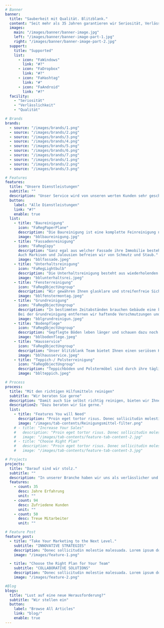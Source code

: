 ```yaml
---
# Banner
banner:
  title: "Sauberkeit mit Qualität. Blitzblank."
  content: "Seit mehr als 35 Jahren garantieren wir Seriosität, Verlässlichkeit und Qualität in der Gebäudereinigung. Ihre Zufriedenheit steht bei uns an erster Stelle."
  images:
    main: "/images/banner/banner-image.jpg"
    left: "/images/banner/banner-image-part-1.jpg"
    right: "/images/banner/banner-image-part-2.jpg"
  support:
    title: "Supported"
    list:
      - icon: "FaWindows"
        link: "#?"
      - icon: "FaDropbox"
        link: "#?"
      - icon: "FaHashtag"
        link: "#"
      - icon: "FaAndroid"
        link: "#?"
  facility:
    - "Seriosität"
    - "Verlässlichkeit"
    - "Qualität"

# Brands
brands:
  - source: "/images/brands/1.png"
  - source: "/images/brands/2.png"
  - source: "/images/brands/3.png"
  - source: "/images/brands/4.png"
  - source: "/images/brands/5.png"
  - source: "/images/brands/6.png"
  - source: "/images/brands/7.png"
  - source: "/images/brands/1.png"
  - source: "/images/brands/2.png"
  - source: "/images/brands/3.png"

# Features
features:
  title: "Unsere Dienstleistungen"
  subtitle: ""
  description: "Unser Service wird von unseren werten Kunden sehr geschätzt."
  button:
    label: "Alle Dienstleistungen"
    link: "#?"
    enable: true
  list:
    - title: "Baureinigung"
      icon: "FaRegPaperPlane"
      description: "Die Baureinigung ist eine komplette Feinreinigung nach Bauabschluss. Hier werden alle Oberflächen von Mörtel, Farbe und Schmutz entfernt. Wir kümmern uns um die komplette Säuberung sowohl nach Fertigstellung von Neubauten, Sanierungen und Umbauten als auch nach Brandschäden und Wasserschäden."
      image: "bblbaureinigung.jpg"
    - title: "Fassadenreinigung"
      icon: "FaRegCopy"
      description: "Ganz egal aus welcher Fassade ihre Immobilie besteht. Durch unsere professionelle Hochdruckreinigung zeigt sich Ihr Gebäude aussen wieder komplett sauber. Aluminiumfassaden und Aluminium Rahmen bekommen von uns eine Imprägnierung, um sie langfristig vor staubigen Umwelteinflüssen zu schützen.
      Auch Markisen und Jalousien befreien wir von Schmutz und Staub."
      image: "bblfassade.jpeg"
    - title: "Unterhaltsreinigung"
      icon: "FaRegLightbulb"
      description: "Die Unterhaltsreinigung besteht aus wiederholenden Reinigungsarbeiten in einem festgelegten Zeitrahmen. Dabei können unsere Reinigungsarbeiten täglich, wöchentlich, monatlich oder auch in individuellen Zeitabständen erfolgen. Dieser Service dient Ihnen zur Pflege und Werterhaltung von Büros und Geschäftshäusern, Banken, Versicherungen, Behörden, Gastronomie, Schulen, Einkaufszentren, Wohn- und Pflegeheimen, Krankenhäusern und mehr."
      image: "bblunterhaltsrei.jpeg"
    - title: "Fensterreinigung"
      icon: "FaRegObjectUngroup"
      description: "Wir gewähren Ihnen glasklare und streifenfreie Sicht. Fenster aller Art mit und ohne Rahmen, Glastüren, Glastrennwände, Schaufenster, Profilverglasungen, Glasdächer, Wintergärten, Glaskuppeln bekommen von uns wieder den richtigen Glasglanz. Auch große Gebäude- und Fensterhöhen sind für unser blitzblank Team kein Hindernis."
      image: "bblfenstermontag.jpeg"
    - title: "Grundreinigung"
      icon: "FaRegObjectUngroup"
      description: "In bestimmten Zeitabständen brauchen Gebäude eine komplette Grundreinigung. Sie dient der generellen Werterhaltung ihrer Immobilie. Dabei werden Räume einer grundlegenden Reinigung unterzogen. 
      Bei der Grundreinigung entfernen wir haftende Verschmutzungen und abgenützte Pflegeschichten bzw. Rückstände, die das Aussehen der Oberfläche beeinträchtigen."
      image: "bblgrundreinigun.jpeg"
    - title: "Bodenpflege"
      icon: "FaRegObjectUngroup"
      description: "Gepflegte Böden leben länger und schauen dazu noch schön aus. Bei einer professionellen Bodenreinigung ist die Auswahl der richtigen Reinigungsmittel und Maschinen sehr wichtig. Wir pflegen und schützen Ihre geölten und versiegelten Holzböden im Innen- und Aussenbereich (Terrassen) als auch Ihre Linoleum- und PVC Bodenbeläge. Marmorböden, Granitböden, Kunststeinböden, Fliesenböden sowie Terracotta Platten reinigen und imprägieren wir sorgfältig."
      image: "bblbodenflege.jpeg"
    - title: "Hausservice"
      icon: "FaRegObjectUngroup"
      description: "Unser blitzblank Team bietet Ihnen einen seriösen Hausmeister Full-Service. Wir übernehmen gerne für Sie die regelmäßige Stiegenhausreinigung, Rasenpflege, Schneeräumung und diverse Kleinreparaturen."
      image: "bblhausservice.jpeg"
    - title: "Teppich-/ Polsterreinigung"
      icon: "FaRegObjectUngroup"
      description: "Teppichböden und Polstermöbel sind durch ihre tägliche Beanspruchung einer hohen Belastung und Verunreinigung ausgesetzt. Für eine fasertiefe und hygienische Reinigung haben wir dafür die richtigen Reinigungsmethoden und -geräte. Mittels tiefgründigem Schamponieren mit anschließender Sprühextraktion, vorsichtiger Fleckenbehandlung und abschließender Imprägnierung machen wir Ihre Spannteppiche und Polster wieder frisch und sauber."
      image: "bblteppich.jpeg"

# Process
process:
  title: "Mit den richtigen Hilfsmitteln reinigen"
  subtitle: "Wir beraten Sie gerne"
  description: "Damit auch Sie selbst richtig reinigen, bieten wir Ihnen unsere bewährten Reinigungsmittel, Putztücher, Schwämme, Staubtücher an. Sie haben auch die Möglichkeit professionelle Reinigungsgeräte über uns leihweise zu beziehen."
  description2: "Dazu beraten wir Sie gerne."
  list:
    - title: "Features You will Need"
      description: "Proin eget tortor risus. Donec sollicitudin molestie imperdiet et, porttitor at sem."
      image: "/images/tab-contents/Reinigungsmittel-filter.png"
    # - title: "Increase Your Sales"
    #   description: "Proin eget tortor risus. Donec sollicitudin molestie imperdiet et, porttitor at sem."
    #   image: "/images/tab-contents/feature-tab-content-2.jpg"
    # - title: "Choose Right Plan"
    #   description: "Proin eget tortor risus. Donec sollicitudin molestie imperdiet et, porttitor at sem."
    #   image: "/images/tab-contents/feature-tab-content-3.jpg"

# Projects
projects:
  title: "Darauf sind wir stolz."
  subtitle: ""
  description: "In unserer Branche haben wir uns als verlässlicher und kompetenter Partner etabliert. Unser Erfolg spiegelt sich in der Zufriedenheit unserer Kunden wider, die uns ihr Vertrauen schenken. Darüber hinaus sind wir stolz darauf, ein starkes und engagiertes Team zu haben, das jeden Tag ihr Bestes gibt, um exzellenten Service und herausragende Ergebnisse zu liefern."
  features:
    - count: 35
      desc: Jahre Erfahrung
      unit: ""
    - count: 94
      desc: Zufriedene Kunden
      unit: ""
    - count: 50
      desc: Treue Mitarbeiter
      unit: ""

# Feature Post
feature_post:
  - title: "Take Your Marketing to the Next Level."
    subtitle: "INNOVATIVE STRATEGIES"
    description: "Donec sollicitudin molestie malesuada. Lorem ipsum dolor sit imperdiet et, porttitor at sem. Pellentesque in ipsum id orci porta dapibus. Curabitur aliquet quam id dui posuere blandit. Proin eget elementum sed sit amet dui. Nulla porttitor accumsan tincidunt. Proin eget tortor risus."
    image: "/images/feature-1.png"

  - title: "Choose the Right Plan for Your Team"
    subtitle: "COLLABORATIVE SOLUTIONS"
    description: "Donec sollicitudin molestie malesuada. Lorem ipsum dolor sit imperdiet et, porttitor at sem. Pellentesque in ipsum id orci porta dapibus. Curabitur aliquet quam id dui posuere blandit. Proin eget elementum sed sit amet dui. Nulla porttitor accumsan tincidunt. Proin eget tortor risus."
    image: "/images/feature-2.png"

#Blog
blogs:
  title: "Lust auf eine neue Herausforderung?"
  subtitle: "Wir stellen ein"
  button:
    label: "Browse All Articles"
    link: "blog/"
    enable: true
---
```

